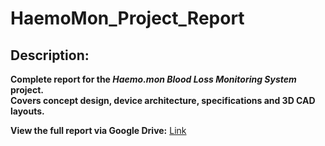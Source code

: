 # **HaemoMon_Project_Report**

## **Description:**  
**Complete report for the *Haemo.mon Blood Loss Monitoring System* project.**  
**Covers concept design, device architecture, specifications and 3D CAD layouts.**  

**View the full report via Google Drive:** [Link](INSERT-YOUR-LINK-HERE)
